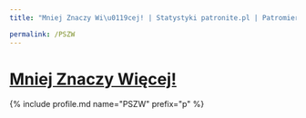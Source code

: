 ```yaml
---
title: "Mniej Znaczy Wi\u0119cej! | Statystyki patronite.pl | Patromierz"

permalink: /PSZW
---
```


# [Mniej Znaczy Więcej!](https://patronite.pl/PSZW)

{% include profile.md name="PSZW" prefix="p" %}
